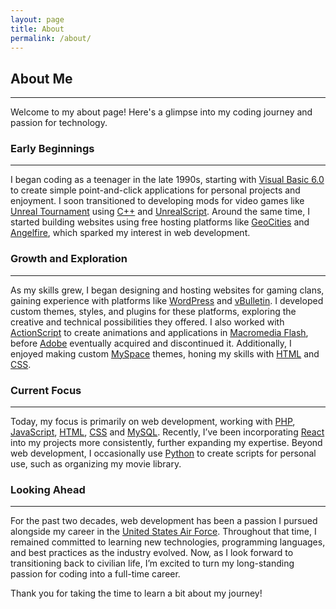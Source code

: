 ```yaml
---
layout: page
title: About
permalink: /about/
---
```



## **About Me**
---
Welcome to my about page! Here's a glimpse into my coding journey and passion for technology.

### **Early Beginnings**
---
I began coding as a teenager in the late 1990s, starting with [Visual Basic 6.0](https://en.wikipedia.org/wiki/Visual_Basic_(classic)) to create simple point-and-click applications for personal projects and enjoyment. I soon transitioned to developing mods for video games like [Unreal Tournament](https://en.wikipedia.org/wiki/Unreal_Tournament) using [C++](https://en.wikipedia.org/wiki/C%2B%2B) and [UnrealScript](https://en.wikipedia.org/wiki/Unreal_Engine#UnrealScript). Around the same time, I started building websites using free hosting platforms like [GeoCities](https://en.wikipedia.org/wiki/GeoCities) and [Angelfire](https://en.wikipedia.org/wiki/Angelfire), which sparked my interest in web development.

### **Growth and Exploration**
---
As my skills grew, I began designing and hosting websites for gaming clans, gaining experience with platforms like [WordPress](https://en.wikipedia.org/wiki/WordPress) and [vBulletin](https://en.wikipedia.org/wiki/VBulletin). I developed custom themes, styles, and plugins for these platforms, exploring the creative and technical possibilities they offered. I also worked with [ActionScript](https://en.wikipedia.org/wiki/ActionScript) to create animations and applications in [Macromedia Flash](https://en.wikipedia.org/wiki/Adobe_Flash), before [Adobe](https://en.wikipedia.org/wiki/Adobe_Inc.) eventually acquired and discontinued it. Additionally, I enjoyed making custom [MySpace](https://en.wikipedia.org/wiki/Myspace) themes, honing my skills with [HTML](https://en.wikipedia.org/wiki/HTML) and [CSS](https://en.wikipedia.org/wiki/CSS).

### **Current Focus**
---
Today, my focus is primarily on web development, working with [PHP](https://en.wikipedia.org/wiki/PHP), [JavaScript](https://en.wikipedia.org/wiki/JavaScript), [HTML](https://en.wikipedia.org/wiki/HTML), [CSS](https://en.wikipedia.org/wiki/CSS) and [MySQL](https://en.wikipedia.org/wiki/MySQL). Recently, I’ve been incorporating [React](https://en.wikipedia.org/wiki/React_(software)) into my projects more consistently, further expanding my expertise. Beyond web development, I occasionally use [Python](https://en.wikipedia.org/wiki/Python_(programming_language)) to create scripts for personal use, such as organizing my movie library.

### **Looking Ahead**
---
For the past two decades, web development has been a passion I pursued alongside my career in the [United States Air Force](https://www.airforce.com/). Throughout that time, I remained committed to learning new technologies, programming languages, and best practices as the industry evolved. Now, as I look forward to transitioning back to civilian life, I’m excited to turn my long-standing passion for coding into a full-time career.

Thank you for taking the time to learn a bit about my journey!